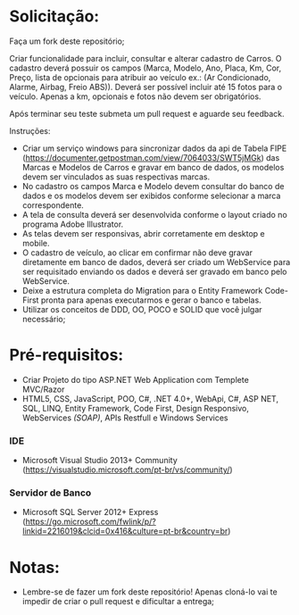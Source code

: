 # Solicitação:

Faça um fork deste repositório;

Criar funcionalidade para incluir, consultar e alterar cadastro de Carros.
O cadastro deverá possuir os campos (Marca, Modelo, Ano, Placa, Km, Cor, Preço, lista de opcionais para atribuir ao veículo ex.: (Ar Condicionado, Alarme, Airbag, Freio ABS)).
Deverá ser possível incluir até 15 fotos para o veículo.
Apenas a km, opcionais e fotos não devem ser obrigatórios.

Após terminar seu teste submeta um pull request e aguarde seu feedback.

Instruções:
- Criar um serviço windows para sincronizar dados da api de Tabela FIPE (https://documenter.getpostman.com/view/7064033/SWT5jMGk) das Marcas e Modelos de Carros e gravar em banco de dados, os modelos devem ser vinculados as suas respectivas marcas.
- No cadastro os campos Marca e Modelo devem consultar do banco de dados e os modelos devem ser exibidos conforme selecionar a marca correspondente.
- A tela de consulta deverá ser desenvolvida conforme o layout criado no programa Adobe Illustrator.
- As telas devem ser responsivas, abrir corretamente em desktop e mobile.
- O cadastro de veículo, ao clicar em confirmar não deve gravar diretamente em banco de dados, deverá ser criado um WebService para ser requisitado enviando os dados e deverá ser gravado em banco pelo WebService.
- Deixe a estrutura completa do Migration para o Entity Framework Code-First pronta para apenas executarmos e gerar o banco e tabelas.
- Utilizar os conceitos de DDD, OO, POCO e SOLID que você julgar necessário;

# Pré-requisitos:
- Criar Projeto do tipo ASP.NET Web Application com Templete MVC/Razor
- HTML5, CSS, JavaScript, POO, C#, .NET 4.0+, WebApi, C#, ASP NET, SQL, LINQ, Entity Framework, Code First, Design Responsivo, WebServices *(SOAP)*, APIs Restfull e Windows Services
### IDE
  - Microsoft Visual Studio 2013+ Community (https://visualstudio.microsoft.com/pt-br/vs/community/) 
### Servidor de Banco
  - Microsoft SQL Server 2012+ Express (https://go.microsoft.com/fwlink/p/?linkid=2216019&clcid=0x416&culture=pt-br&country=br)

# Notas:
* Lembre-se de fazer um fork deste repositório! Apenas cloná-lo vai te impedir de criar o pull request e dificultar a entrega;
